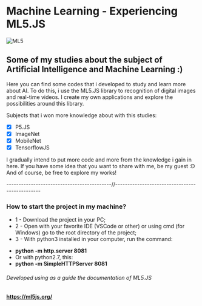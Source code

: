 # **Machine Learning - Experiencing ML5.JS**
![ML5](https://github.com/marioalvesx/MachineLearning-Studies/blob/master/ImageClassification/images/logoML5.png)

## Some of my studies about the subject of Artificial Intelligence and Machine Learning :)

Here you can find some codes that i developed to study and learn more about AI.
To do this, i use the ML5.JS library to recognition of digital images and real-time videos.
I create my own applications and explore the possibilities around this library.

Subjects that i won more knowledge about with this studies:
- [x] P5.JS
- [x] ImageNet
- [x] MobileNet
- [x] TensorflowJS

I gradually intend to put more code and more from the knowledge i gain in here. 
If you have some idea that you want to share with me, be my guest :D
And of course, be free to explore my works!

-------------------------------------------//-----------------------------------------------
### How to start the project in my machine?

* 1 - Download the project in your PC;
* 2 - Open with your favorite IDE (VSCode or other) or using cmd (for Windows) go to the root directory of the project;
* 3 - With python3 installed in your computer, run the command:
-   **python -m http.server 8081**
-   Or with python2.7, this:
-   **python -m SimpleHTTPServer 8081**


###### Developed using as a guide the documentation of ML5.JS 
**https://ml5js.org/**
